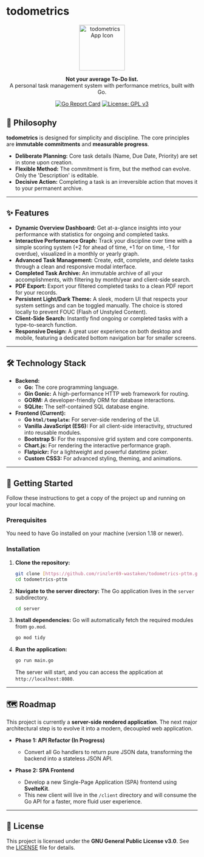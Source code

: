# todometrics

<p align="center">
  <img src="https://raw.githubusercontent.com/rinzler69-wastaken/todometrics-pttm/static/images/appicon-dark.svg" alt="todometrics App Icon" width="120">
</p>

<p align="center">
  <strong>Not your average To-Do list.</strong>
  <br />
  A personal task management system with performance metrics, built with Go.
</p>

<p align="center">
  <a href="https://goreportcard.com/report/github.com/rinzler69-wastaken/todometrics-pttm"><img src="https://goreportcard.com/badge/github.com/rinzler69-wastaken/todometrics-pttm" alt="Go Report Card"></a>
  <a href="https://www.gnu.org/licenses/gpl-3.0"><img src="https://img.shields.io/badge/License-GPLv3-blue.svg" alt="License: GPL v3"></a>
</p>

<!-- ![todometrics Screenshot](<link-to-your-screenshot.png>)
*Replace the link above with a full screenshot of your application.*

--- -->

## 🧠 Philosophy

**todometrics** is designed for simplicity and discipline. The core principles are **immutable commitments** and **measurable progress**.

* **Deliberate Planning:** Core task details (Name, Due Date, Priority) are set in stone upon creation.
* **Flexible Method:** The commitment is firm, but the method can evolve. Only the 'Description' is editable.
* **Decisive Action:** Completing a task is an irreversible action that moves it to your permanent archive.

---

## ✨ Features

* **Dynamic Overview Dashboard:** Get at-a-glance insights into your performance with statistics for ongoing and completed tasks.
* **Interactive Performance Graph:** Track your discipline over time with a simple scoring system (+2 for ahead of time, +1 for on time, -1 for overdue), visualized in a monthly or yearly graph.
* **Advanced Task Management:** Create, edit, complete, and delete tasks through a clean and responsive modal interface.
* **Completed Task Archive:** An immutable archive of all your accomplishments, with filtering by month/year and client-side search.
* **PDF Export:** Export your filtered completed tasks to a clean PDF report for your records.
* **Persistent Light/Dark Theme:** A sleek, modern UI that respects your system settings and can be toggled manually. The choice is stored locally to prevent FOUC (Flash of Unstyled Content).
* **Client-Side Search:** Instantly find ongoing or completed tasks with a type-to-search function.
* **Responsive Design:** A great user experience on both desktop and mobile, featuring a dedicated bottom navigation bar for smaller screens.

---

## 🛠️ Technology Stack

* **Backend:**
    * **Go:** The core programming language.
    * **Gin Gonic:** A high-performance HTTP web framework for routing.
    * **GORM:** A developer-friendly ORM for database interactions.
    * **SQLite:** The self-contained SQL database engine.
* **Frontend (Current):**
    * **Go `html/template`:** For server-side rendering of the UI.
    * **Vanilla JavaScript (ES6):** For all client-side interactivity, structured into reusable modules.
    * **Bootstrap 5:** For the responsive grid system and core components.
    * **Chart.js:** For rendering the interactive performance graph.
    * **Flatpickr:** For a lightweight and powerful datetime picker.
    * **Custom CSS3:** For advanced styling, theming, and animations.

---

## 🚀 Getting Started

Follow these instructions to get a copy of the project up and running on your local machine.

### Prerequisites

You need to have Go installed on your machine (version 1.18 or newer).

### Installation

1.  **Clone the repository:**
    ```bash
    git clone [https://github.com/rinzler69-wastaken/todometrics-pttm.git](https://github.com/rinzler69-wastaken/todometrics-pttm.git)
    cd todometrics-pttm
    ```

2.  **Navigate to the server directory:**
    The Go application lives in the `server` subdirectory.
    ```bash
    cd server
    ```

3.  **Install dependencies:**
    Go will automatically fetch the required modules from `go.mod`.
    ```bash
    go mod tidy
    ```

4.  **Run the application:**
    ```bash
    go run main.go
    ```
    The server will start, and you can access the application at `http://localhost:8080`.

---

## 🗺️ Roadmap

This project is currently a **server-side rendered application**. The next major architectural step is to evolve it into a modern, decoupled web application.

* **Phase 1: API Refactor (In Progress)**
    * Convert all Go handlers to return pure JSON data, transforming the backend into a stateless JSON API.

* **Phase 2: SPA Frontend**
    * Develop a new Single-Page Application (SPA) frontend using **SvelteKit**.
    * This new client will live in the `/client` directory and will consume the Go API for a faster, more fluid user experience.

---

## 📄 License

This project is licensed under the **GNU General Public License v3.0**. See the [LICENSE](https://www.gnu.org/licenses/gpl-3.0.html) file for details.